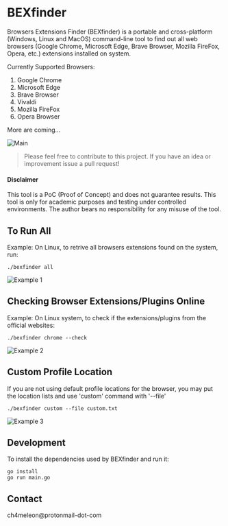 # BEXfinder

Browsers Extensions Finder (BEXfinder) is a portable and cross-platform (Windows, Linux and MacOS) command-line tool to find out all web browsers (Google Chrome, Microsoft Edge, Brave Browser, Mozilla FireFox, Opera, etc.) extensions installed on system.

Currently Supported Browsers:
1. Google Chrome
2. Microsoft Edge
3. Brave Browser
4. Vivaldi
5. Mozilla FireFox
6. Opera Browser

More are coming...

![Main](https://i.ibb.co/fDHNx8F/main.png "Main")

> Please feel free to contribute to this project. If you have an idea or improvement issue a pull request!

#### Disclaimer
This tool is a PoC (Proof of Concept) and does not guarantee results.
This tool is only for academic purposes and testing  under controlled environments.
The author bears no responsibility for any misuse of the tool.


## To Run All
Example: On Linux, to retrive all browsers extensions found on the system, run:
```
./bexfinder all
```
![Example 1](https://i.ibb.co/wLjc2Mt/screenshot.png "Example 1")

## Checking Browser Extensions/Plugins Online
Example: On Linux system, to check if the extensions/plugins from the official websites:
```
./bexfinder chrome --check
```
![Example 2](https://i.ibb.co/8dFS0pT/check-online.png "Example 2")


## Custom Profile Location
If you are not using default profile locations for the browser, you may put the location lists and use 'custom' command with '--file'
```
./bexfinder custom --file custom.txt
```
![Example 3](https://i.ibb.co/W67bb61/custom.png "Example 3")


## Development
To install the dependencies used by BEXfinder and run it:
```
go install
go run main.go
```

## Contact
ch4meleon@protonmail-dot-com


